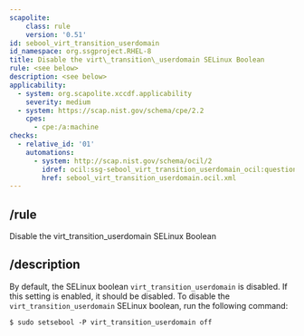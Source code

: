 ```yaml
---
scapolite:
    class: rule
    version: '0.51'
id: sebool_virt_transition_userdomain
id_namespace: org.ssgproject.RHEL-8
title: Disable the virt\_transition\_userdomain SELinux Boolean
rule: <see below>
description: <see below>
applicability:
  - system: org.scapolite.xccdf.applicability
    severity: medium
  - system: https://scap.nist.gov/schema/cpe/2.2
    cpes:
      - cpe:/a:machine
checks:
  - relative_id: '01'
    automations:
      - system: http://scap.nist.gov/schema/ocil/2
        idref: ocil:ssg-sebool_virt_transition_userdomain_ocil:questionnaire:1
        href: sebool_virt_transition_userdomain.ocil.xml
---
```



## /rule

Disable the virt\_transition\_userdomain SELinux Boolean

## /description

By
default, the SELinux boolean `virt_transition_userdomain` is disabled.
If this setting is enabled, it should be disabled. To disable the
`virt_transition_userdomain` SELinux boolean, run the following command:

``` 
$ sudo setsebool -P virt_transition_userdomain off
```
